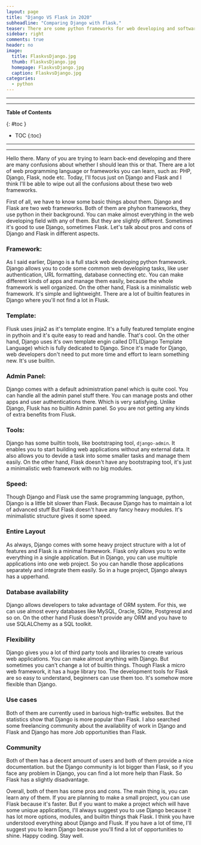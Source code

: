 ```yaml
---
layout: page
title: "Django VS Flask in 2020"
subheadline: "Comparing Django with Flask."
teaser: There are some python frameworks for web developing and software developing. Django and Flask are two of them. I will compare them and show which framework worths learning.
sidebar: right
comments: true
header: no
image: 
  title: FlaskvsDjango.jpg
  thumb: FlaskvsDjango.jpg
  homepage: FlaskvsDjango.jpg
  caption: FlaskvsDjango.jpg
categories:
  - python
---
```

<hr>
<hr>

**Table of Contents**

{: #toc }
*  TOC
{:toc}

<hr>
<hr>

Hello there. Many of you are trying to learn back-end developing and there are many confusions about whether I should lean this or that. There are a lot of web programming language or frameworks you can learn, such as: PHP, Django, Flask, node etc. Today, I'll focus just on Django and Flask and I think I'll be able to wipe out all the confusions about these two web frameworks.

First of all, we have to know some basic things about them. Django and Flask are two web frameworks. Both of them are phyhon frameworks, they use python in their background. You can make almost everything in the web developing field with any of them. But they are slightly different. Sometimes it's good to use Django, sometimes Flask. Let's talk about pros and cons of Django and Flask in different aspects. 

### Framework:

As I said earlier, Django is a full stack web developing python framework. Django allows you to code some common web developing tasks, like user authentication, URL formatting, database connecting etc. You can make different kinds of apps and manage them easily, because the whole framework is well organized. On the other hand, Flask is a minimalistic web framework. It's simple and lightweight. There are a lot of builtin features in Django where you'll not find a lot in Flusk. 

### Template: 

Flusk uses jinja2 as it's template engine. It's a fully featured template engine in pythoin and it's quite easy to read and handle. That's cool. On the other hand, Django uses it's own template engin called DTL(Django Template Language) which is fully dedicated to Django. Since it's made for Django, web developers don't need to put more time and effort to learn something new. It's use builtin. 

### Admin Panel: 

Django comes with a default adnimistration panel which is quite cool. You can handle all the admin panel stuff there. You can manage posts and other apps and user authentications there. Which is very satisfying. Unlike Django, Flusk has no builtin Admin panel. So you are not getting any kinds of extra benefits from Flusk. 

### Tools: 

Django has some builtin tools, like bootstraping tool, `django-admin`. It enables you to start building web applications without any external data. It also allows you to devide a task into some smaller tasks and manage them easily. On the other hand, Flask doesn't have any bootstraping tool, it's just a minimalistic web framework with no big modules. 

### Speed: 

Though Django and Flask use the same programming language, python, Django is a little bit slower than Flask. Because Django has to maintain a lot of advanced stuff But Flask doesn't have any fancy heavy modules. It's minimalistic structure gives it some speed. 

### Entire Layout

As always, Django comes with some heavy project structure with a lot of features and Flask is a minimal framework. Flask only allows you to write everything in a single application. But in Django, you can use multiple applications into one web project. So you can handle those applications separately and integrate them easily. So in a huge project, Django always has a upperhand. 

### Database availability

Django allows developers to take advantage of ORM system. For this, we can use almost every databases like MySQL, Oracle, SQlite, Postgresql and so on. On the other hand Flusk doesn't provide any ORM and you have to use SQLALChemy as a SQL toolkit. 

### Flexibility

Django gives you a lot of third party tools and libraries to create various web applications. You can make almost anything with Django. But sometimes you can't change a lot of builtin things. Though Flask a micro web framework, it has a huge library too. The development tools for Flask are so easy to understand, beginners can use them too. It's somehow more flexible than Django. 

### Use cases

Both of them are currently used in barious high-traffic websites. But the statistics show that Django is more popular than Flask. I also searched some freelancing community about the availability of work in Django and Flask and Django has more Job opportunities than Flask. 

### Community

Both of them has a decent amount of users and both of them provide a nice documentation. but the Django community is lot bigger than Flask, so if you face any problem in Django, you can find a lot more help than Flask. So Flask has a slightly disadvantage. 

Overall, both of them has some pros and cons. The main thing is, you can learn any of them. If you are planning to make a small project, you can use Flask because it's faster. But if you want to make a project which will have some unique applications, I'll always suggest you to use Django because it has lot more options, modules, and builtin things thak Flask. I think you have understood everything about Django and Flusk. If you have a lot of time, I'll suggest you to learn Django because you'll find a lot of opportunities to shine. Happy coding. Stay well.
